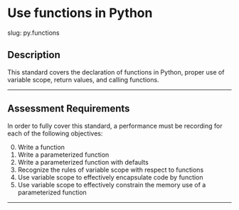 # Use functions in Python

slug: py.functions

## Description
This standard covers the declaration of functions in Python, proper use of variable scope, return values, and calling functions.

---
## Assessment Requirements
In order to fully cover this standard, a performance must be recording for each of the following objectives:

0. Write a function
1. Write a parameterized function
2. Write a parameterized function with defaults
3. Recognize the rules of variable scope with respect to functions
4. Use variable scope to effectively encapsulate code by function
5. Use variable scope to effectively constrain the memory use of a parameterized function

---
